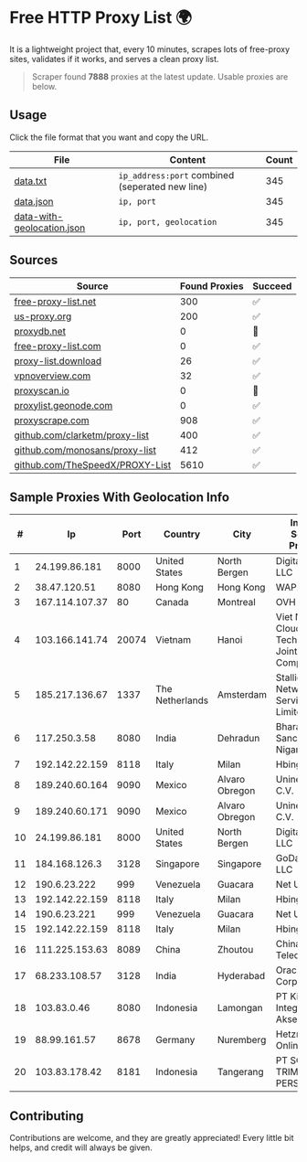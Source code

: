 
# Free HTTP Proxy List 🌍

It is a lightweight project that, every 10 minutes, scrapes lots of free-proxy sites, validates if it works, and serves a clean proxy list.


> Scraper found **7888** proxies at the latest update. Usable proxies are below.

## Usage

Click the file format that you want and copy the URL.


|File|Content|Count|
|----|-------|-----|
|[data.txt](https://raw.githubusercontent.com/themiralay/Proxy-List-World/master/data.txt)|`ip_address:port` combined (seperated new line)|345|
|[data.json](https://raw.githubusercontent.com/themiralay/Proxy-List-World/master/data.json)|`ip, port`|345|
|[data-with-geolocation.json](https://raw.githubusercontent.com/themiralay/Proxy-List-World/master/data-with-geolocation.json)|`ip, port, geolocation`|345|

## Sources

|Source|Found Proxies|Succeed|
|------|-------------|-------|
|[free-proxy-list.net](https://free-proxy-list.net)|300|✅|
|[us-proxy.org](https://www.us-proxy.org)|200|✅|
|[proxydb.net](http://proxydb.net)|0|🚫|
|[free-proxy-list.com](https://free-proxy-list.com/?page=&port=&type%5B%5D=http&type%5B%5D=https&up_time=0&search=Search)|0|✅|
|[proxy-list.download](https://www.proxy-list.download/HTTP)|26|✅|
|[vpnoverview.com](https://vpnoverview.com/privacy/anonymous-browsing/free-proxy-servers)|32|✅|
|[proxyscan.io](https://www.proxyscan.io)|0|🚫|
|[proxylist.geonode.com](https://proxylist.geonode.com/api/proxy-list?limit=300&page=1&sort_by=lastChecked&sort_type=desc&protocols=http,https)|0|✅|
|[proxyscrape.com](https://api.proxyscrape.com/v2/?request=displayproxies&protocol=http&timeout=10000&country=all&ssl=all&anonymity=all)|908|✅|
|[github.com/clarketm/proxy-list](https://raw.githubusercontent.com/clarketm/proxy-list/master/proxy-list-raw.txt)|400|✅|
|[github.com/monosans/proxy-list](https://raw.githubusercontent.com/monosans/proxy-list/main/proxies/http.txt)|412|✅|
|[github.com/TheSpeedX/PROXY-List](https://raw.githubusercontent.com/TheSpeedX/PROXY-List/master/http.txt)|5610|✅|


## Sample Proxies With Geolocation Info

|#|Ip|Port|Country|City|Internet Service Provider|
|-|--|----|-------|----|-------------------------|
|1|24.199.86.181|8000|United States|North Bergen|DigitalOcean, LLC|
|2|38.47.120.51|8080|Hong Kong|Hong Kong|WAP.AC LTD|
|3|167.114.107.37|80|Canada|Montreal|OVH SAS|
|4|103.166.141.74|20074|Vietnam|Hanoi|Viet NAM Cloud Technology Joint Stock Company|
|5|185.217.136.67|1337|The Netherlands|Amsterdam|Stallion Network Services Limited|
|6|117.250.3.58|8080|India|Dehradun|Bharat Sanchar Nigam Ltd|
|7|192.142.22.159|8118|Italy|Milan|Hbing Limited|
|8|189.240.60.164|9090|Mexico|Alvaro Obregon|Uninet S.A. de C.V.|
|9|189.240.60.171|9090|Mexico|Alvaro Obregon|Uninet S.A. de C.V.|
|10|24.199.86.181|8000|United States|North Bergen|DigitalOcean, LLC|
|11|184.168.126.3|3128|Singapore|Singapore|GoDaddy.com, LLC|
|12|190.6.23.222|999|Venezuela|Guacara|Net Uno|
|13|192.142.22.159|8118|Italy|Milan|Hbing Limited|
|14|190.6.23.221|999|Venezuela|Guacara|Net Uno|
|15|192.142.22.159|8118|Italy|Milan|Hbing Limited|
|16|111.225.153.63|8089|China|Zhoutou|China Telecom|
|17|68.233.108.57|3128|India|Hyderabad|Oracle Corporation|
|18|103.83.0.46|8080|Indonesia|Lamongan|PT Kia Integrasi Akses|
|19|88.99.161.57|8678|Germany|Nuremberg|Hetzner Online GmbH|
|20|103.83.178.42|8181|Indonesia|Tangerang|PT SOLUSI TRIMEGAH PERSADA|



## Contributing

Contributions are welcome, and they are greatly appreciated! Every
little bit helps, and credit will always be given.

